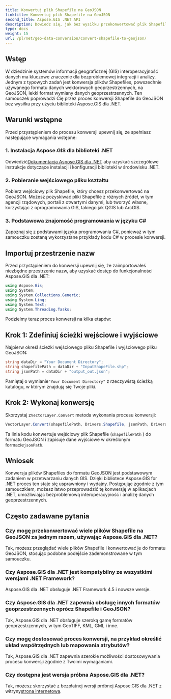 ```yaml
---
title: Konwertuj plik Shapefile na GeoJSON
linktitle: Konwertuj plik Shapefile na GeoJSON
second_title: Aspose.GIS .NET API
description: Dowiedz się, jak bez wysiłku przekonwertować plik Shapefile na GeoJSON w .NET przy użyciu Aspose.GIS. Postępuj zgodnie z naszym przewodnikiem krok po kroku, aby uzyskać płynną interoperacyjność danych.
type: docs
weight: 15
url: /pl/net/geo-data-conversion/convert-shapefile-to-geojson/
---
```

## Wstęp
W dziedzinie systemów informacji geograficznej (GIS) interoperacyjność danych ma kluczowe znaczenie dla bezproblemowej integracji i analizy. Jednym z typowych zadań jest konwersja plików Shapefiles, powszechnie używanego formatu danych wektorowych geoprzestrzennych, na GeoJSON, lekki format wymiany danych geoprzestrzennych. Ten samouczek poprowadzi Cię przez proces konwersji Shapefile do GeoJSON bez wysiłku przy użyciu biblioteki Aspose.GIS dla .NET.
## Warunki wstępne
Przed przystąpieniem do procesu konwersji upewnij się, że spełniasz następujące wymagania wstępne:
### 1. Instalacja Aspose.GIS dla biblioteki .NET
 Odwiedzić[Dokumentacja Aspose.GIS dla .NET](https://reference.aspose.com/gis/net/) aby uzyskać szczegółowe instrukcje dotyczące instalacji i konfiguracji biblioteki w środowisku .NET.
### 2. Pobieranie wejściowego pliku kształtu
Pobierz wejściowy plik Shapefile, który chcesz przekonwertować na GeoJSON. Możesz pozyskiwać pliki Shapefile z różnych źródeł, w tym agencji rządowych, portali z otwartymi danymi, lub tworzyć własne, korzystając z oprogramowania GIS, takiego jak QGIS lub ArcGIS.
### 3. Podstawowa znajomość programowania w języku C#
Zapoznaj się z podstawami języka programowania C#, ponieważ w tym samouczku zostaną wykorzystane przykłady kodu C# w procesie konwersji.

## Importuj przestrzenie nazw
Przed przystąpieniem do konwersji upewnij się, że zaimportowałeś niezbędne przestrzenie nazw, aby uzyskać dostęp do funkcjonalności Aspose.GIS dla .NET:
```csharp
using Aspose.Gis;
using System;
using System.Collections.Generic;
using System.Linq;
using System.Text;
using System.Threading.Tasks;
```

Podzielmy teraz proces konwersji na kilka etapów:
## Krok 1: Zdefiniuj ścieżki wejściowe i wyjściowe
Najpierw określ ścieżki wejściowego pliku Shapefile i wyjściowego pliku GeoJSON:
```csharp
string dataDir = "Your Document Directory";
string shapefilePath = dataDir + "InputShapeFile.shp";
string jsonPath = dataDir + "output_out.json";
```
 Pamiętaj o wymianie`"Your Document Directory"` z rzeczywistą ścieżką katalogu, w którym znajdują się Twoje pliki.
## Krok 2: Wykonaj konwersję
 Skorzystaj z`VectorLayer.Convert` metoda wykonania procesu konwersji:
```csharp
VectorLayer.Convert(shapefilePath, Drivers.Shapefile, jsonPath, Drivers.GeoJson);
```
Ta linia kodu konwertuje wejściowy plik Shapefile (`shapefilePath` ) do formatu GeoJSON i zapisuje dane wyjściowe w określonym formacie`jsonPath`.

## Wniosek
Konwersja plików Shapefiles do formatu GeoJSON jest podstawowym zadaniem w przetwarzaniu danych GIS. Dzięki bibliotece Aspose.GIS for .NET proces ten staje się usprawniony i wydajny. Postępując zgodnie z tym samouczkiem, możesz łatwo przeprowadzić tę konwersję w aplikacjach .NET, umożliwiając bezproblemową interoperacyjność i analizę danych geoprzestrzennych.
## Często zadawane pytania
### Czy mogę przekonwertować wiele plików Shapefile na GeoJSON za jednym razem, używając Aspose.GIS dla .NET?
Tak, możesz przeglądać wiele plików Shapefile i konwertować je do formatu GeoJSON, stosując podobne podejście zademonstrowane w tym samouczku.
### Czy Aspose.GIS dla .NET jest kompatybilny ze wszystkimi wersjami .NET Framework?
Aspose.GIS dla .NET obsługuje .NET Framework 4.5 i nowsze wersje.
### Czy Aspose.GIS dla .NET zapewnia obsługę innych formatów geoprzestrzennych oprócz Shapefile i GeoJSON?
Tak, Aspose.GIS dla .NET obsługuje szeroką gamę formatów geoprzestrzennych, w tym GeoTIFF, KML, GML i inne.
### Czy mogę dostosować proces konwersji, na przykład określić układ współrzędnych lub mapowania atrybutów?
Tak, Aspose.GIS dla .NET zapewnia szerokie możliwości dostosowywania procesu konwersji zgodnie z Twoimi wymaganiami.
### Czy dostępna jest wersja próbna Aspose.GIS dla .NET?
 Tak, możesz skorzystać z bezpłatnej wersji próbnej Aspose.GIS dla .NET z witryny[strona internetowa](https://releases.aspose.com/).